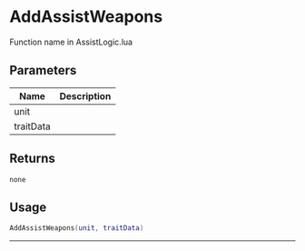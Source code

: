 # AddAssistWeapons

Function name in AssistLogic.lua

## Parameters

| Name      | Description |
| --------- | ----------- |
| unit      |             |
| traitData |             |

## Returns

`none`

## Usage

```lua
AddAssistWeapons(unit, traitData)
```

---
